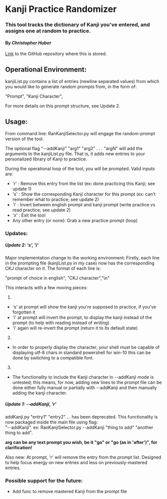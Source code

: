 # Kanji Practice Randomizer

### This tool tracks the dictionary of Kanji you've entered, and assigns one at random to practice.

#### By _Christopher Huber_
[Link](https://github.com/CHuber42/KanjiPractice) to the GitHub repository where
this is stored.

## Operational Environment:

kanjiList.py contains a list of entries (newline separated values) from which you
would like to generate random prompts from, in the form of:

"Prompt", "Kanji Character",

For more details on this prompt structure, see Update 2.

## Usage:

From command line:
RanKanjiSelector.py will engage the random-prompt version of the tool.

The optional flag "--addKanji" "arg1" "arg2" . . . "argN" will add the arguments
to the kanjiList.py file. That is, it adds new entries to your personalized library
of Kanji to practice.

During the operational loop of the tool, you will be prompted. Valid inputs are:
* 'r' : Remove this entry from the list (ex: done practicing this Kanji; see update 1)
* 's' : Show the corresponding Kanji character for this prompt (ex: can't remember what to practice; see update 2)
* 'i' : Invert between english prompt and kanji prompt (write practice vs read practice; see update 2)
* 'x' : Exit the tool
* Any other entry (or none): Grab a new practice prompt (loop)


### Updates:

##### Update 2: 's', 'i'

Major implementation change to the working environment:
Firstly, each line in the prompting file (kanjiList.py in my case) now has the corresponding
CKJ character on it. The format of each line is:

"prompt of choice in english", "CKJ character","\n"

This interacts with a few moving pieces:

1.
* 's' at prompt will show the kanji you're supposed to practice, if you've forgotten it
* 'i' at prompt will invert the prompt, to display the kanji instead of the prompt (to help with reading instead of writing)
* 'i' again will re-invert the prompt (return it to its default state)

2.
* In order to properly display the character, your shell must be capable of displaying utf-8 chars
  in standard powershell for win-10 this can be done by switching to a compatible font.

3.
* The functionality to include the Kanji character in --addKanji mode is untested;
  this means, for now, adding new lines to the prompt file can be done either fully manual or
  partially with --addKanji and then manually adding the kanji character.


##### Update 1: --addKanji, 'r'

addKanji.py "entry1" "entry2" ... has been deprecated.
This functionality is now packaged inside the main file using flag:        
"--addKanji".
ex:
RanKanjiSelector.py --addKanji "thing to add" "another thing to add".

__arg can be any text prompt you wish, be it "go" or "go (as in 'after')",
for clarification!__

Also new: At prompt, 'r' will remove the entry from the prompt list. Designed
to help focus energy on new entries and less on previously-mastered entries.

### Possible support for the future:


* Add func to remove mastered Kanji from the prompt file
